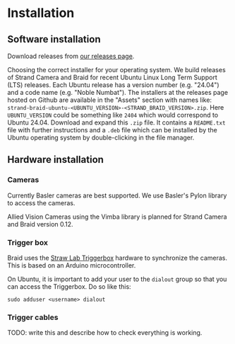 # Installation

## Software installation

Download releases from [our releases
page](https://github.com/strawlab/strand-braid/releases).

Choosing the correct installer for your operating system. We build releases of
Strand Camera and Braid for recent Ubuntu Linux Long Term Support (LTS)
releases. Each Ubuntu release has a version number (e.g. "24.04") and a code
name (e.g. "Noble Numbat"). The installers at the releases page hosted on Github
are available in the "Assets" section with names like:
`strand-braid-ubuntu-<UBUNTU_VERSION>-<STRAND_BRAID_VERSION>.zip`. Here
`UBUNTU_VERSION` could be something like `2404` which would correspond to Ubuntu
24.04. Download and expand this `.zip` file. It contains a `README.txt` file
with further instructions and a `.deb` file which can be installed by the Ubuntu
operating system by double-clicking in the file manager.

<!--

Note: the source for the README.txt files included in the installler .zip are
in _packaging/ubuntu-2404-installer-zip-readme.txt

-->

## Hardware installation

### Cameras

Currently Basler cameras are best supported. We use Basler's Pylon library to
access the cameras.

Allied Vision Cameras using the Vimba library is planned for Strand Camera and
Braid version 0.12.

### Trigger box

Braid uses the [Straw Lab Triggerbox](https://github.com/strawlab/triggerbox)
hardware to synchronize the cameras. This is based on an Arduino
microcontroller.

On Ubuntu, it is important to add your user to the `dialout` group so that you
can access the Triggerbox. Do so like this:

```ignore
sudo adduser <username> dialout
```

### Trigger cables

TODO: write this and describe how to check everything is working.
